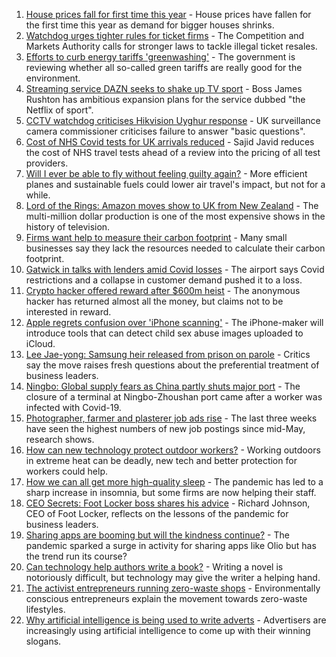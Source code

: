 1. [House prices fall for first time this year](https://www.bbc.co.uk/news/business-58206513) - House prices have fallen for the first time this year as demand for bigger houses shrinks.
2. [Watchdog urges tighter rules for ticket firms](https://www.bbc.co.uk/news/business-58225568) - The Competition and Markets Authority calls for stronger laws to tackle illegal ticket resales.
3. [Efforts to curb energy tariffs 'greenwashing'](https://www.bbc.co.uk/news/business-58222808) - The government is reviewing whether all so-called green tariffs are really good for the environment.
4. [Streaming service DAZN seeks to shake up TV sport](https://www.bbc.co.uk/news/business-58219424) - Boss James Rushton has ambitious expansion plans for the service dubbed "the Netflix of sport".
5. [CCTV watchdog criticises Hikvision Uyghur response](https://www.bbc.co.uk/news/technology-58188325) - UK surveillance camera commissioner criticises failure to answer "basic questions".
6. [Cost of NHS Covid tests for UK arrivals reduced](https://www.bbc.co.uk/news/business-58206517) - Sajid Javid reduces the cost of NHS travel tests ahead of a review into the pricing of all test providers.
7. [Will I ever be able to fly without feeling guilty again?](https://www.bbc.co.uk/news/business-57917193) - More efficient planes and sustainable fuels could lower air travel's impact, but not for a while.
8. [Lord of the Rings: Amazon moves show to UK from New Zealand](https://www.bbc.co.uk/news/business-58196473) - The multi-million dollar production is one of the most expensive shows in the history of television.
9. [Firms want help to measure their carbon footprint](https://www.bbc.co.uk/news/business-58167618) - Many small businesses say they lack the resources needed to calculate their carbon footprint.
10. [Gatwick in talks with lenders amid Covid losses](https://www.bbc.co.uk/news/business-58200001) - The airport says Covid restrictions and a collapse in customer demand pushed it to a loss.
11. [Crypto hacker offered reward after $600m heist](https://www.bbc.co.uk/news/business-58193396) - The anonymous hacker has returned almost all the money, but claims not to be interested in reward.
12. [Apple regrets confusion over 'iPhone scanning'](https://www.bbc.co.uk/news/technology-58206543) - The iPhone-maker will introduce tools that can detect child sex abuse images uploaded to iCloud.
13. [Lee Jae-yong: Samsung heir released from prison on parole](https://www.bbc.co.uk/news/world-asia-58196575) - Critics say the move raises fresh questions about the preferential treatment of business leaders.
14. [Ningbo: Global supply fears as China partly shuts major port](https://www.bbc.co.uk/news/business-58196477) - The closure of a terminal at Ningbo-Zhoushan port came after a worker was infected with Covid-19.
15. [Photographer, farmer and plasterer job ads rise](https://www.bbc.co.uk/news/business-58180312) - The last three weeks have seen the highest numbers of new job postings since mid-May, research shows.
16. [How can new technology protect outdoor workers?](https://www.bbc.co.uk/news/business-58049625) - Working outdoors in extreme heat can be deadly, new tech and better protection for workers could help.
17. [How we can all get more high-quality sleep](https://www.bbc.co.uk/news/business-58148044) - The pandemic has led to a sharp increase in insomnia, but some firms are now helping their staff.
18. [CEO Secrets: Foot Locker boss shares his advice](https://www.bbc.co.uk/news/business-58101254) - Richard Johnson, CEO of Foot Locker, reflects on the lessons of the pandemic for business leaders.
19. [Sharing apps are booming but will the kindness continue?](https://www.bbc.co.uk/news/business-57981598) - The pandemic sparked a surge in activity for sharing apps like Olio but has the trend run its course?
20. [Can technology help authors write a book?](https://www.bbc.co.uk/news/business-58098481) - Writing a novel is notoriously difficult, but technology may give the writer a helping hand.
21. [The activist entrepreneurs running zero-waste shops](https://www.bbc.co.uk/news/business-57920754) - Environmentally conscious entrepreneurs explain the movement towards zero-waste lifestyles.
22. [Why artificial intelligence is being used to write adverts](https://www.bbc.co.uk/news/business-57781557) - Advertisers are increasingly using artificial intelligence to come up with their winning slogans.
